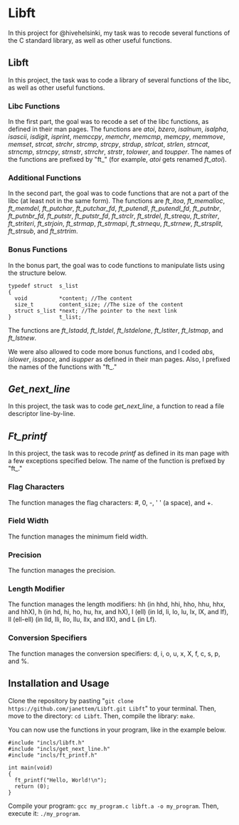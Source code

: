 # Libft
In this project for @hivehelsinki, my task was to recode several functions of the C standard library, as well as other useful functions.

## Libft
In this project, the task was to code a library of several functions of the libc, as well as other useful functions.

### Libc Functions
In the first part, the goal was to recode a set of the libc functions, as defined in their man pages. The functions are *atoi*, *bzero*, *isalnum*, *isalpha*, *isascii*, *isdigit*, *isprint*, *memccpy*, *memchr*, *memcmp*, *memcpy*, *memmove*, *memset*, *strcat*, *strchr*, *strcmp*, *strcpy*, *strdup*, *strlcat*, *strlen*, *strncat*, *strncmp*, *strncpy*, *strnstr*, *strrchr*, *strstr*, *tolower*, and *toupper*. The names of the functions are prefixed by "ft_" (for example, *atoi* gets renamed *ft_atoi*).

### Additional Functions
In the second part, the goal was to code functions that are not a part of the libc (at least not in the same form). The functions are *ft_itoa*, *ft_memalloc*, *ft_memdel*, *ft_putchar*, *ft_putchar_fd*, *ft_putendl*, *ft_putendl_fd*, *ft_putnbr*, *ft_putnbr_fd*, *ft_putstr*, *ft_putstr_fd*, *ft_strclr*, *ft_strdel*, *ft_strequ*, *ft_striter*, *ft_striteri*, *ft_strjoin*, *ft_strmap*, *ft_strmapi*, *ft_strnequ*, *ft_strnew*, *ft_strsplit*, *ft_strsub*, and *ft_strtrim*.

### Bonus Functions
In the bonus part, the goal was to code functions to manipulate lists using the structure below.

```
typedef struct  s_list
{
  void          *content; //The content
  size_t        content_size; //The size of the content
  struct s_list *next; //The pointer to the next link
}               t_list;
```

The functions are *ft_lstadd*, *ft_lstdel*, *ft_lstdelone*, *ft_lstiter*, *ft_lstmap*, and *ft_lstnew*.

We were also allowed to code more bonus functions, and I coded *abs*, *islower*, *isspace*, and *isupper* as defined in their man pages. Also, I prefixed the names of the functions with "ft_."

## *Get_next_line*
In this project, the task was to code *get_next_line*, a function to read a file descriptor line-by-line.

## *Ft_printf*
In this project, the task was to recode *printf* as defined in its man page with a few exceptions specified below. The name of the function is prefixed by "ft_."

### Flag Characters
The function manages the flag characters: #, 0, -, ' ' (a space), and +.

### Field Width
The function manages the minimum field width.

### Precision
The function manages the precision.

### Length Modifier
The function manages the length modifiers: hh (in hhd, hhi, hho, hhu, hhx, and hhX), h (in hd, hi, ho, hu, hx, and hX), l (ell) (in ld, li, lo, lu, lx, lX, and lf), ll (ell-ell) (in lld, lli, llo, llu, llx, and llX), and L (in Lf).

### Conversion Specifiers
The function manages the conversion specifiers: d, i, o, u, x, X, f, c, s, p, and %.

## Installation and Usage
Clone the repository by pasting "`git clone https://github.com/janettem/Libft.git Libft`" to your terminal. Then, move to the directory: `cd Libft`. Then, compile the library: `make`.

You can now use the functions in your program, like in the example below.

```
#include "incls/libft.h"
#include "incls/get_next_line.h"
#include "incls/ft_printf.h"

int main(void)
{
  ft_printf("Hello, World!\n");
  return (0);
}
```

Compile your program: `gcc my_program.c libft.a -o my_program`. Then, execute it: `./my_program`.
